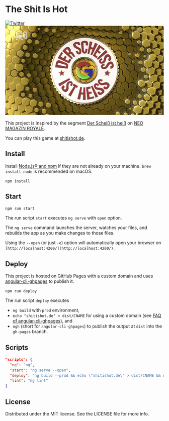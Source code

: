 # The Shit Is Hot
[![Twitter](https://img.shields.io/badge/twitter-@tobihagemann-blue.svg?style=flat)](https://twitter.com/tobihagemann)
![The Shit Is Hot](shitishot.jpg)

This project is inspired by the segment [Der Scheiß ist heiß](https://www.youtube.com/watch?v=upm6SfYuGX4) on [NEO MAGAZIN ROYALE](https://www.zdf.de/comedy/neo-magazin-mit-jan-boehmermann/).

You can play this game at [shitishot.de](https://shitishot.de).

## Install
Install [Node.js® and npm](https://nodejs.org/en/download/) if they are not already on your machine. `brew install node` is recommended on macOS.

```
npm install
```

## Start
```
npm run start
```

The run script `start` executes `ng serve` with `open` option.

The `ng serve` command launches the server, watches your files, and rebuilds the app as you make changes to those files.

Using the `--open` (or just `-o`) option will automatically open your browser on `[http://localhost:4200/](http://localhost:4200/)`.

## Deploy
This project is hosted on GitHub Pages with a custom domain and uses [angular-cli-ghpages](https://github.com/angular-schule/angular-cli-ghpages) to publish it.

```
npm run deploy
```

The run script `deploy` executes
- `ng build` with `prod` environment,
- `echo "shitishot.de" > dist/CNAME` for using a custom domain (see [FAQ of angular-cli-ghpages](https://github.com/angular-schule/angular-cli-ghpages/wiki/FAQ#my-cname-file-is-deleted-on-every-publish-specific-to-github-pages-only)), and
- `ngh` (short for `angular-cli-ghpages`) to publish the output at `dist` into the `gh-pages` branch.

## Scripts
```json
"scripts": {
  "ng": "ng",
  "start": "ng serve --open",
  "deploy": "ng build --prod && echo \"shitishot.de\" > dist/CNAME && ngh",
  "lint": "ng lint"
}
```

## License
Distributed under the MIT license. See the LICENSE file for more info.
